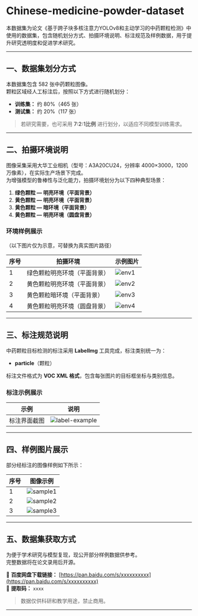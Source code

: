 # Chinese-medicine-powder-dataset

本数据集为论文《基于跨子块多核注意力YOLOv8和主动学习的中药颗粒检测》中使用的数据集，包含随机划分方式、拍摄环境说明、标注规范及样例数据，用于提升研究透明度和促进学术研究。

---

## 一、数据集划分方式

本数据集包含 582 张中药颗粒图像。  
颗粒区域经人工标注后，按照以下方式进行随机划分：

- **训练集：** 约 80%（465 张）  
- **测试集：** 约 20%（117 张）  

> 若研究需要，也可采用 **7:2:1比例** 进行划分，以适应不同模型训练需求。

---

## 二、拍摄环境说明

图像采集采用大华工业相机（型号：A3A20CU24，分辨率 4000×3000，1200 万像素），在实际生产场景下完成。  
为增强模型的鲁棒性与泛化能力，拍摄环境划分为以下四种典型场景：

1. **绿色颗粒 — 明亮环境（平面背景）**  
2. **黄色颗粒 — 明亮环境（平面背景）**  
3. **黄色颗粒 — 暗环境（平面背景）**  
4. **黄色颗粒 — 明亮环境（圆盘背景）**

### 环境样例展示
（以下图片仅为示意，可替换为真实图片路径）

| 序号 | 拍摄环境 | 示例图片 |
|------|-----------|-----------|
| 1 | 绿色颗粒明亮环境（平面背景） | ![env1](images/env1.jpg) |
| 2 | 黄色颗粒明亮环境（平面背景） | ![env2](images/env2.jpg) |
| 3 | 黄色颗粒暗环境（平面背景） | ![env3](images/env3.jpg) |
| 4 | 黄色颗粒明亮环境（圆盘背景） | ![env4](images/env4.jpg) |

---

## 三、标注规范说明

中药颗粒目标检测的标注采用 **LabelImg** 工具完成，标注类别统一为：

- **particle**（颗粒）

标注文件格式为 **VOC XML 格式**，包含每张图片的目标框坐标与类别信息。  

### 标注示例展示
| 示例 | 说明 |
|------|------|
| 标注界面截图 | ![label-example](images/label_example.jpg) |

---

## 四、样例图片展示

部分经标注的图像样例如下所示：

| 序号 | 图像示例 |
|------|-----------|
| 1 | ![sample1](images/sample1.jpg) |
| 2 | ![sample2](images/sample2.jpg) |
| 3 | ![sample3](images/sample3.jpg) |

---

## 五、数据集获取方式

为便于学术研究与模型复现，现公开部分样例数据供参考。  
完整数据将在论文录用后开源。

🔗 **百度网盘下载链接：** [https://pan.baidu.com/s/xxxxxxxxxx](https://pan.baidu.com/s/xxxxxxxxxx)  
🔑 **提取码：** `xxxx`

> 数据仅供科研和教学用途，禁止商用。

---
